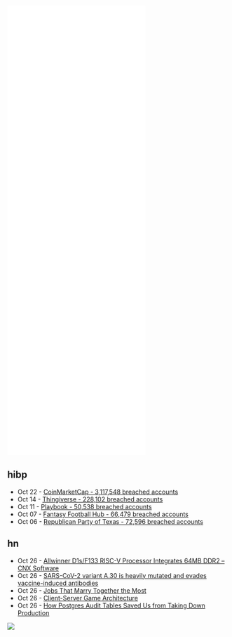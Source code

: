 ![Metrics](https://raw.githubusercontent.com/phixion/phixion/master/metrics.svg)

## hibp

<!--
for https://github.com/phixion/phixion/blob/main/.github/workflows/feeds.yml
-->
<!--START_SECTION:haveibeenpwnd-->
- Oct 22 - [CoinMarketCap - 3,117,548 breached accounts](https://haveibeenpwned.com/PwnedWebsites#CoinMarketCap)
- Oct 14 - [Thingiverse - 228,102 breached accounts](https://haveibeenpwned.com/PwnedWebsites#Thingiverse)
- Oct 11 - [Playbook - 50,538 breached accounts](https://haveibeenpwned.com/PwnedWebsites#Playbook)
- Oct 07 - [Fantasy Football Hub - 66,479 breached accounts](https://haveibeenpwned.com/PwnedWebsites#FantasyFootballHub)
- Oct 06 - [Republican Party of Texas - 72,596 breached accounts](https://haveibeenpwned.com/PwnedWebsites#RepublicanPartyOfTexas)
<!--END_SECTION:haveibeenpwnd-->

## hn

<!--
for https://github.com/phixion/phixion/blob/main/.github/workflows/feeds.yml
-->
<!--START_SECTION:hn-->
- Oct 26 - [Allwinner D1s/F133 RISC-V Processor Integrates 64MB DDR2 – CNX Software](https://www.cnx-software.com/2021/10/25/allwinner-d1s-f133-risc-v-processor-64mb-ddr2/)
- Oct 26 - [SARS-CoV-2 variant A.30 is heavily mutated and evades vaccine-induced antibodies](https://www.nature.com/articles/s41423-021-00779-5)
- Oct 26 - [Jobs That Marry Together the Most](https://flowingdata.com/2021/05/26/jobs-that-marry-together/)
- Oct 26 - [Client-Server Game Architecture](https://www.gabrielgambetta.com/client-server-game-architecture.html)
- Oct 26 - [How Postgres Audit Tables Saved Us from Taking Down Production](https://heap.io/blog/how-postgres-audit-tables-saved-us-from-taking-down-production)
<!--END_SECTION:hn-->

<!--
for https://yhype.me
-->
![](https://hit.yhype.me/github/profile?user_id=13013670)
